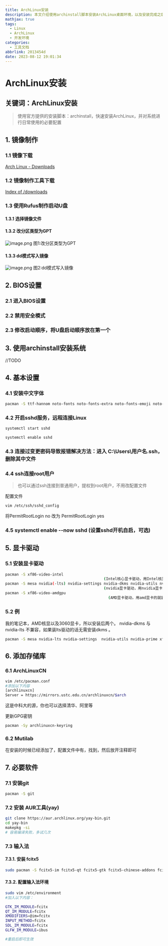 ```yaml
---
title: ArchLinux安装
description: 本文介绍使用archinstall脚本安装ArchLinux桌面环境，以及安装完成之后的配置，但不包含使用archinstall脚本的配置过程
mathjax: true
tags:
  - Linux
  - ArchLinux
  - 开发环境
categories:
  - 工具文档
abbrlink: 2013454d
date: 2023-08-12 19:01:34
---
```


# ArchLinux安装

## 关键词：ArchLinux安装

> 使用官方提供的安装脚本：archinstall，快速安装ArchLinux，并对系统进行日常使用的必要配置

## 1. 镜像制作

### 1.1 镜像下载

[Arch Linux - Downloads](https://archlinux.org/download/)

### 1.2 镜像制作工具下载

[Index of /downloads](http://rufus.ie/downloads/)

### 1.3 使用Rufus制作启动U盘

#### 1.3.1 选择镜像文件

#### 1.3.2 改分区类型为GPT

<img src="https://blog.love.sc.cn/image/202308121142724.png?x-image-process=style/style-bucket" alt="image.png" />
图1:改分区类型为GPT

#### 1.3.3 dd模式写入镜像

![image.png](https://blog.love.sc.cn/image/202308121141468.png?x-image-process=style/style-bucket)
图2:dd模式写入镜像

## 2. BIOS设置

### 2.1 进入BIOS设置

### 2.2 禁用安全模式

### 2.3 修改启动顺序，将U盘启动顺序放在第一个

## 3. 使用archinstall安装系统

//TODO

## 4. 基本设置

### 4.1 安装中文字体

```bash
pacman -S ttf-hannom noto-fonts noto-fonts-extra noto-fonts-emoji noto-fonts-cjk adobe-source-code-pro-fonts adobe-source-sans-fonts adobe-source-serif-fonts adobe-source-han-sans-cn-fonts adobe-source-han-sans-hk-fonts adobe-source-han-sans-tw-fonts adobe-source-han-serif-cn-fonts wqy-zenhei wqy-microhei
```

### 4.2 开启sshd服务，远程连接Linux

```bash
systemctl start sshd

systemctl enable sshd
```

### 4.3 连接过变更密码导致报错解决方法：进入  C:\Users\用户名\.ssh，删除其中文件

### 4.4 ssh连接root用户

> 也可以通过ssh连接到普通用户，提权到root用户，不用改配置文件

配置文件

```bash
vim	/etc/ssh/sshd_config
```

将PermitRootLogin no 改为 PermitRootLogin yes

### 4.5 systemctl enable --now sshd    (设置sshd开机自启，可选)

## 5. 显卡驱动

### 5.1 安装显卡驱动

```bash
pacman -S xf86-video-intel
                                            (Intel核心显卡驱动，用Intel核显就装，否则不用装)
pacman -S mesa nvidia(-lts) nvidia-settings nvidia-dkms nvidia-utils nvidia-prime
                                            (nvidia显卡驱动，用nvidia显卡就装，否则不用装)
pacman -S xf86-video-amdgpu
                                              (AMD显卡驱动，用amd显卡的就装)
```

### 5.2 例

我的笔记本，AMD核显以及3060显卡，所以安装后两个。
nvidia-dkms 与 nvidia-lts 不兼容，如果装lts驱动的话无需安装dkms 。

```bash
pacman -S mesa nvidia-lts nvidia-settings  nvidia-utils nvidia-prime xf86-video-amdgpu
```

## 6. 添加存储库

### 6.1 ArchLinuxCN

```bash
vim /etc/pacman.conf
#添加以下内容
[archlinuxcn]
Server = https://mirrors.ustc.edu.cn/archlinuxcn/$arch
```

这是中科大的源，你也可以选择清华、阿里等

更新GPG密钥

```bash
pacman -Sy archlinuxcn-keyring
```

### 6.2 Mutilab

在安装的时候已经添加了，配置文件中有，找到，然后放开注释即可

## 7. 必要软件

### 7.1 安装git

```bash
pacman -S git
```

### 7.2 安装 AUR工具(yay)

```bash
git clone https://aur.archlinux.org/yay-bin.git
cd yay-bin
makepkg -si
# 容易编译失败，多试几次
```

### 7.3 输入法

#### 7.3.1. 安装 fcitx5

```bash
sudo pacman -S fcitx5-im fcitx5-qt fcitx5-gtk fcitx5-chinese-addons fcitx5-pinyin-zhwiki
```

#### 7.3.2. 配置输入法环境

```bash
sudo vim /etc/environment
#加入以下内容：

GTK_IM_MODULE=fcitx
QT_IM_MODULE=fcitx
XMODIFIERS=@im=fcitx
INPUT_METHOD=fcitx
SDL_IM_MODULE=fcitx
GLFW_IM_MODULE=ibus

#重启后即可生效
```


